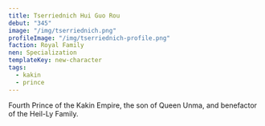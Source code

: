 ```yaml
---
title: Tserriednich Hui Guo Rou
debut: "345"
image: "/img/tserriednich.png"
profileImage: "/img/tserriednich-profile.png"
faction: Royal Family
nen: Specialization
templateKey: new-character
tags:
  - kakin
  - prince
---
```


Fourth Prince of the Kakin Empire, the son of Queen Unma, and benefactor of the Heil-Ly Family.
